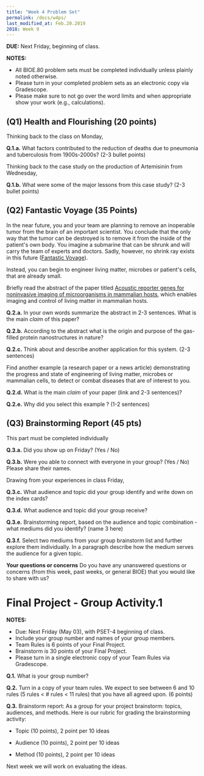 ```yaml
---
title: "Week 4 Problem Set"
permalink: /docs/w4ps/
last_modified_at: Feb.20.2019
2018: Week 9
---
```


**DUE:** Next Friday, beginning of class.

**NOTES:** 
  - All BIOE.80 problem sets must be completed individually unless plainly noted otherwise.
  - Please turn in your completed problem sets as an electronic copy via Gradescope. 
  - Please make sure to not go over the word limits and when appropriate show your work (e.g., calculations).

## (Q1) Health and Flourishing (20 points) 

Thinking back to the class on Monday, 

**Q.1.a.** What factors contributed to the reduction of deaths due to pneumonia and tuberculosis from 1900s-2000s? 
(2-3 bullet points)

Thinking back to the case study on the production of Artemisinin from Wednesday,

**Q.1.b.** What were some of the major lessons from this case study? (2-3 bullet points)

## (Q2) Fantastic Voyage  (35 Points)

In the near future, you and your team are planning to remove an inoperable tumor from the brain of an important scientist.  You conclude that the only way that the tumor can be destroyed is to remove it from the inside of the patient's own body. 
You imagine a submarine that can be shrunk and will carry the team of experts and doctors.  Sadly, however, no shrink ray exists in this future ([Fantastic Voyage](https://www.imdb.com/title/tt0060397/)). 

Instead, you can begin to engineer living matter, microbes or patient's cells, that are already small. 

Briefly read the abstract of the paper titled [Acoustic reporter genes for noninvasive imaging of microorganisms in mammalian hosts](https://www.nature.com/articles/nature25021), which enables imaging and control of living matter in mammalian hosts.

**Q.2.a.** In your own words summarize the abstract in 2-3 sentences. What is the main *claim* of this paper?

**Q.2.b.** According to the abstract what is the origin and purpose of the gas-filled protein nanostructures in nature?

**Q.2.c.** Think about and describe another application for this system. (2-3 sentences)

Find another example (a research paper or a news article) demonstrating the progress and state of engineering of living matter, microbes or mammalian cells, to detect or combat diseases that are of interest to you.

**Q.2.d.** What is the main *claim* of your paper (link and 2-3 sentences)? 

**Q.2.e.** Why did you select this example ? (1-2 sentences)

## (Q3) Brainstorming Report  (45 pts)

This part must be completed individually

**Q.3.a.**  Did you show up on Friday? (Yes / No)

**Q.3.b.**  Were you able to connect with everyone in your group? (Yes / No) Please share their names. 

Drawing from your experiences in class Friday, 

**Q.3.c.**  What audience and topic did your group identify and write down on the index cards?

**Q.3.d.**  What audience and topic did your group receive? 

**Q.3.e.** Brainstorming report, based on the audience and topic combination - what mediums did you identify? (name 3 here)

**Q.3.f.** Select two mediums from your group brainstorm list and further explore them individually. In a paragraph describe how the medium serves the audience for a given topic. 

**Your questions or concerns** Do you have any unanswered questions or concerns (from this week, past weeks, or general BIOE) that you would like to share with us?

# Final Project - Group Activity.1 

**NOTES:** 

 - Due: Next Friday (May 03), with PSET-4 beginning of class.
 - Include your group number and names of your group members.
 - Team Rules is 6 points of your Final Project.
 - Brainstorm is 30 points of your Final Project.
 - Please turn in a single electronic copy of your Team Rules via Gradescope. 
 

**Q.1.** What is your group number?  

**Q.2.** Turn in a copy of your team rules. We expect to see between 6 and 10 rules (5 rules < # rules < 11 rules) that you have all agreed upon. (6 points)

**Q.3.** Brainstorm report: As a group for your project brainstorm: topics, audiences, and methods. 
Here is our rubric for grading the brainstorming activity:

- Topic (10 points),  2 point per 10 ideas

- Audience (10 points),  2 point per 10 ideas

- Method (10 points), 2 point per 10 ideas

Next week we will work on evaluating the ideas.
